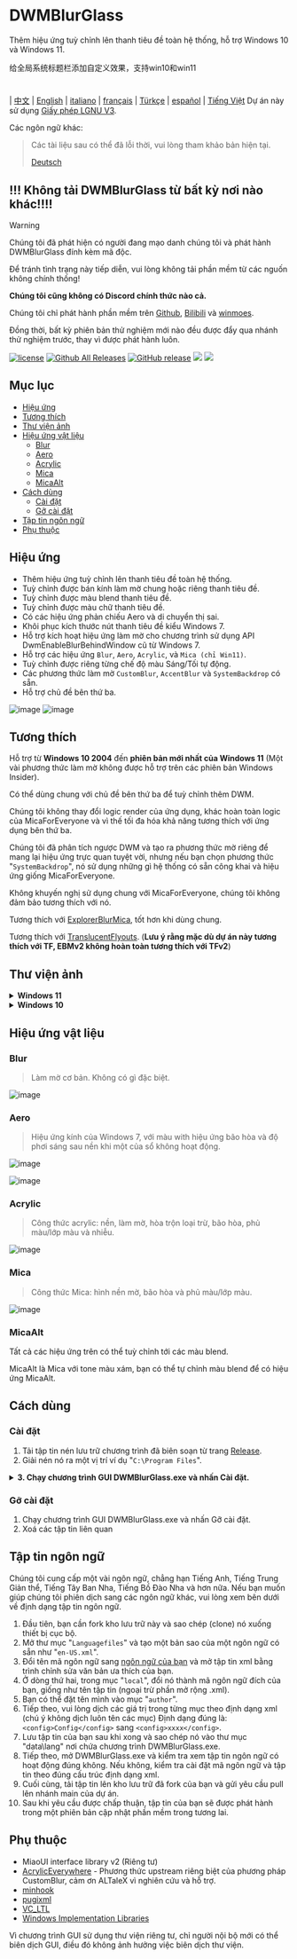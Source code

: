 # DWMBlurGlass
Thêm hiệu ứng tuỳ chỉnh lên thanh tiêu đề toàn hệ thống, hỗ trợ Windows 10 và Windows 11.

给全局系统标题栏添加自定义效果，支持win10和win11
#
| [中文](/README_ZH.md) | [English](/README.md) | [italiano](/README_IT.md) | [français](/README_FR.md) | [Türkçe](/README_TR.md) | [español](/README_ES.md) | [Tiếng Việt](/README_VI.md)
Dự án này sử dụng [Giấy phép LGNU V3](/COPYING.LESSER).

Các ngôn ngữ khác:
> Các tài liệu sau có thể đã lỗi thời, vui lòng tham khảo bản hiện tại.
>
> [Deutsch](/README_DE.md)

## !!! Không tải DWMBlurGlass từ bất kỳ nơi nào khác!!!!
> [!WARNING]
> Chúng tôi đã phát hiện có người đang mạo danh chúng tôi và phát hành DWMBlurGlass đính kèm mã độc.
> 
> Để tránh tình trạng này tiếp diễn, vui lòng không tải phần mềm từ các nguốn không chính thống!
> 
> **Chúng tôi cũng không có Discord chính thức nào cả.**
> 
> Chúng tôi chỉ phát hành phần mềm trên [Github](https://github.com/Maplespe/DWMBlurGlass/releases), [Bilibili](https://space.bilibili.com/87195798) và [winmoes](https://winmoes.com).
> 
> Đồng thời, bất kỳ phiên bản thử nghiệm mới nào đều được đẩy qua nhánh thử nghiệm trước, thay vì được phát hành luôn.

[![license](https://img.shields.io/github/license/Maplespe/DWMBlurGlass.svg)](https://www.gnu.org/licenses/lgpl-3.0.en.html)
[![Github All Releases](https://img.shields.io/github/downloads/Maplespe/DWMBlurGlass/total.svg)](https://github.com/Maplespe/DWMBlurGlass/releases)
[![GitHub release](https://img.shields.io/github/release/Maplespe/DWMBlurGlass.svg)](https://github.com/Maplespe/DWMBlurGlass/releases/latest)
<img src="https://img.shields.io/badge/language-c++-F34B7D.svg"/>
<img src="https://img.shields.io/github/last-commit/Maplespe/DWMBlurGlass.svg"/>  

## Mục lục
- [Hiệu ứng](#effects)
- [Tương thích](#compatibility)
- [Thư viện ảnh](#gallery)
- [Hiệu ứng vật liệu](#material-effects)
  - [Blur](#blur)
  - [Aero](#aero)
  - [Acrylic](#acrylic)
  - [Mica](#mica)
  - [MicaAlt](#micaalt)
- [Cách dùng](#how-to-use)
  - [Cài đặt](#install)
  - [Gỡ cài đặt](#uninstall)
- [Tập tin ngôn ngữ](#language-files)
- [Phụ thuộc](#dependencies)

## Hiệu ứng
* Thêm hiệu ứng tuỳ chỉnh lên thanh tiêu đề toàn hệ thống.
* Tuỳ chỉnh được bán kính làm mờ chung hoặc riêng thanh tiêu đề.
* Tuỳ chỉnh được màu blend thanh tiêu đề.
* Tuỳ chỉnh được màu chữ thanh tiêu đề.
* Có các hiệu ứng phản chiếu Aero và di chuyển thị sai.
* Khôi phục kích thước nút thanh tiêu đề kiểu Windows 7.
* Hỗ trợ kích hoạt hiệu ứng làm mờ cho chương trình sử dụng API DwmEnableBlurBehindWindow cũ từ Windows 7.
* Hỗ trợ các hiệu ứng `Blur`, `Aero`, `Acrylic`, và `Mica (chỉ Win11)`.
* Tuỳ chỉnh được riêng từng chế độ màu Sáng/Tối tự động.
* Các phương thức làm mờ `CustomBlur`, `AccentBlur` và `SystemBackdrop` có sẵn.
* Hỗ trợ chủ đề bên thứ ba.

![image](/Screenshot/001701.png)
![image](/Screenshot/10307.png)

## Tương thích
Hỗ trợ từ **Windows 10 2004** đến **phiên bản mới nhất của Windows 11** (Một vài phương thức làm mờ không được hỗ trợ trên các phiên bản Windows Insider).

Có thể dùng chung với chủ đề bên thứ ba để tuỳ chỉnh thêm DWM.

Chúng tôi không thay đổi logic render của ứng dụng, khác hoàn toàn logic của MicaForEveryone và vì thế tối đa hóa khả năng tương thích với ứng dụng bên thứ ba.

Chúng tôi đã phân tích ngược DWM và tạo ra phương thức mờ riêng để mang lại hiệu ứng trực quan tuyệt vời, nhưng nếu bạn chọn phương thức "`SystemBackdrop`", nó sử dụng những gì hệ thống có sẵn công khai và hiệu ứng giống MicaForEveryone.

Không khuyến nghị sử dụng chung với MicaForEveryone, chúng tôi không đảm bảo tương thích với nó.

Tương thích với [ExplorerBlurMica](https://github.com/Maplespe/ExplorerBlurMica), tốt hơn khi dùng chung.

Tương thích với [TranslucentFlyouts](https://github.com/ALTaleX531/TranslucentFlyouts). (**Lưu ý rằng mặc dù dự án này tương thích với TF, EBMv2 không hoàn toàn tương thích với TFv2**)

## Thư viện ảnh
<details><summary><b>Windows 11</b></summary>
  
![image](/Screenshot/10307.png)

![image](/Screenshot/102134.png)

> Kích hoạt "Ghi đè hiệu ứng DWMAPI (Windows 11)"

![image](/Screenshot/013521.png)
</details>

<details><summary><b>Windows 10</b></summary>

![image](/Screenshot/001701.png)

![image](/Screenshot/100750.png)

Sử dụng chủ đề bên thứ ba

> Kích hoạt "Mở rộng hiệu ứng ra viền cửa sổ (Windows 10)"

> Kích hoạt "Bật hiệu ứng phản chiếu Aero"

> Kích hoạt "Khôi phục kích thước nút trên thanh tiêu đề kiểu Win7"

![image](/Screenshot/025410.png)

</details>

## Hiệu ứng vật liệu
### Blur
> Làm mờ cơ bản. Không có gì đặc biệt.

![image](/Screenshot/blur.png)

### Aero
> Hiệu ứng kính của Windows 7, với màu with hiệu ứng bão hòa và độ phơi sáng sau nền khi một của sổ không hoạt động.

![image](/Screenshot/aero.png)

![image](/Screenshot/aero_inactive.png)

### Acrylic
> Công thức acrylic: nền, làm mờ, hòa trộn loại trừ, bão hòa, phủ màu/lớp màu và nhiễu.

![image](/Screenshot/acrylic.png)

### Mica
> Công thức Mica: hình nền mờ, bão hòa và phủ màu/lớp màu.

![image](/Screenshot/mica.png)

### MicaAlt
Tất cả các hiệu ứng trên có thể tuỳ chỉnh tới các màu blend.

MicaAlt là Mica với tone màu xám, bạn có thể tự chỉnh màu blend để có hiệu ứng MicaAlt.

## Cách dùng

### Cài đặt
1. Tải tập tin nén lưu trữ chương trình đã biên soạn từ trang [Release](https://github.com/Maplespe/DWMBlurGlass/releases).
2. Giải nén nó ra một vị trí ví dụ "`C:\Program Files`".
<details><summary><b>3. Chạy chương trình GUI DWMBlurGlass.exe và nhấn Cài đặt.</b></summary>

![image](/Screenshot/012746.png)

>Nếu không có gì xảy ra sau khi bạn nhấn cài đặt, thì bạn cần phải nhấn vào thẻ Symbol và nhấn Tải về.

>**Bạn có thể nhận một thông báo về việc thiếu symbol trong tương lai, nhất là sau khi cập nhật hệ thống.**

![image](/Screenshot/012924.png)

</details>

### Gỡ cài đặt
1. Chạy chương trình GUI DWMBlurGlass.exe và nhấn Gỡ cài đặt.
2. Xoá các tập tin liên quan

## Tập tin ngôn ngữ
Chúng tôi cung cấp một vài ngôn ngữ, chẳng hạn Tiếng Anh, Tiếng Trung Giản thể, Tiếng Tây Ban Nha, Tiếng Bồ Đào Nha và hơn nữa.
Nếu bạn muốn giúp chúng tôi phiên dịch sang các ngôn ngữ khác, vui lòng xem bên dưới về định dạng tập tin ngôn ngữ.

1. Đầu tiên, bạn cần fork kho lưu trữ này và sao chép (clone) nó xuống thiết bị cục bộ.
2. Mở thư mục "`Languagefiles`" và tạo một bản sao của một ngôn ngữ có sẵn như "`en-US.xml`".
3. Đổi tên mã ngôn ngữ sang [ngôn ngữ của bạn](https://learn.microsoft.com/en-us/windows/win32/intl/locale-names) và mở tập tin xml bằng trình chỉnh sửa văn bản ưa thích của bạn.
4. Ở dòng thứ hai, trong mục "`local`", đổi nó thành mã ngôn ngữ đích của bạn, giống như tên tập tin (ngoại trừ phần mở rộng .xml).
5. Bạn có thể đặt tên mình vào mục "`author`".
6. Tiếp theo, vui lòng dịch các giá trị trong từng mục theo định dạng xml (chú ý không dịch luôn tên các mục) Định dạng đúng là:`<config>Config</config>` sang `<config>xxxx</config>`.
7. Lưu tập tin của bạn sau khi xong và sao chép nó vào thư mục "data\lang" nơi chứa chương trình DWMBlurGlass.exe.
8. Tiếp theo, mở DWMBlurGlass.exe và kiểm tra xem tập tin ngôn ngữ có hoạt động đúng không. Nếu không, kiểm tra cài đặt mã ngôn ngữ và tập tin theo đúng cấu trúc định dạng xml.
9. Cuối cùng, tải tập tin lên kho lưu trữ đã fork của bạn và gửi yêu cầu pull lên nhánh main của dự án.
10. Sau khi yêu cầu được chấp thuận, tập tin của bạn sẽ được phát hành trong một phiên bản cập nhật phần mềm trong tương lai.
   

## Phụ thuộc
* MiaoUI interface library v2 (Riêng tư)
* [AcrylicEverywhere](https://github.com/ALTaleX531/AcrylicEverywhere) - Phương thức upstream riêng biệt của phương pháp CustomBlur, cảm ơn ALTaleX vì nghiên cứu và hỗ trợ.
* [minhook](https://github.com/m417z/minhook)
* [pugixml](https://github.com/zeux/pugixml)
* [VC_LTL](https://github.com/Chuyu-Team/VC-LTL5)
* [Windows Implementation Libraries](https://github.com/Microsoft/wil)

Vì chương trình GUI sử dụng thư viện riêng tư, chỉ người nội bộ mới có thể biên dịch GUI, điều đó không ảnh hưởng việc biên dịch thư viện.
